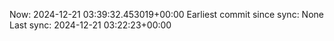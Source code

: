 Now: 2024-12-21 03:39:32.453019+00:00 Earliest commit since sync: None Last sync: 2024-12-21 03:22:23+00:00
